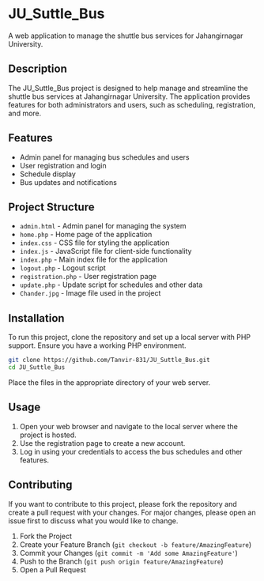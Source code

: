 
# JU_Suttle_Bus

A web application to manage the shuttle bus services for Jahangirnagar University.

## Description

The JU_Suttle_Bus project is designed to help manage and streamline the shuttle bus services at Jahangirnagar University. The application provides features for both administrators and users, such as scheduling, registration, and more.

## Features

- Admin panel for managing bus schedules and users
- User registration and login
- Schedule display
- Bus updates and notifications

## Project Structure

- `admin.html` - Admin panel for managing the system
- `home.php` - Home page of the application
- `index.css` - CSS file for styling the application
- `index.js` - JavaScript file for client-side functionality
- `index.php` - Main index file for the application
- `logout.php` - Logout script
- `registration.php` - User registration page
- `update.php` - Update script for schedules and other data
- `Chander.jpg` - Image file used in the project

## Installation

To run this project, clone the repository and set up a local server with PHP support. Ensure you have a working PHP environment.

```bash
git clone https://github.com/Tanvir-831/JU_Suttle_Bus.git
cd JU_Suttle_Bus
```

Place the files in the appropriate directory of your web server.

## Usage

1. Open your web browser and navigate to the local server where the project is hosted.
2. Use the registration page to create a new account.
3. Log in using your credentials to access the bus schedules and other features.

## Contributing

If you want to contribute to this project, please fork the repository and create a pull request with your changes. For major changes, please open an issue first to discuss what you would like to change.

1. Fork the Project
2. Create your Feature Branch (`git checkout -b feature/AmazingFeature`)
3. Commit your Changes (`git commit -m 'Add some AmazingFeature'`)
4. Push to the Branch (`git push origin feature/AmazingFeature`)
5. Open a Pull Request

